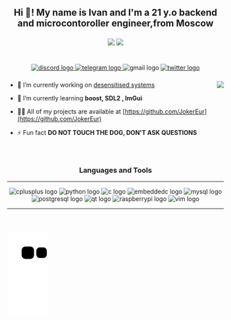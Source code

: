 <h2 align="Center">Hi 👋! My name is Ivan and I'm a 21 y.o backend and microcontoroller engineer,from Moscow</h2>

###

<div align="center">
<!--   <img src="https://github-readme-stats.vercel.app/api?hide_title=false&hide_rank=false&show_icons=true&include_all_commits=true&count_private=true&disable_animations=false&theme=gruvbox&locale=en&hide_border=false&username=JokerEur" height="150" alt="stats graph"  /> -->
  <img height="150" src="https://github-readme-stats-sigma-five.vercel.app/api/top-langs/?username=JokerEur&layout=compact&langs_count=16&theme=gruvbox&hide_title=false&exclude_repo=CodeMira,Organisation"/>
  <img height="150" src="https://github-readme-stats.vercel.app/api?username=JokerEur&show_icons=true&theme=gruvbox"/>
<!--   <img src="https://github-readme-stats.vercel.app/api/top-langs?locale=en&hide_title=false&layout=compact&card_width=320&langs_count=5&theme=gruvbox&hide_border=false&username=JokerEur" height="150" alt="languages graph"  /> -->
</div>

###

<br clear="both">

<div align="center">
  <a href="discordapp.com/users/274944870781681664" target="_blank">
    <img src="https://img.shields.io/static/v1?message=Discord&logo=discord&label=&color=7289DA&logoColor=white&labelColor=&style=for-the-badge" height="35" alt="discord logo"  />
  </a>
  <a href="https://t.me/servan_t" target="_blank">
    <img src="https://img.shields.io/static/v1?message=Telegram&logo=telegram&label=&color=2CA5E0&logoColor=white&labelColor=&style=for-the-badge" height="35" alt="telegram logo"  />
  </a>
  <img src="https://img.shields.io/static/v1?message=Gmail&logo=gmail&label=&color=D14836&logoColor=white&labelColor=&style=for-the-badge" height="35" alt="gmail logo"  />
  <a href="https://twitter.com/palladeinc" target="_blank">
    <img src="https://img.shields.io/static/v1?message=Twitter&logo=twitter&label=&color=1DA1F2&logoColor=white&labelColor=&style=for-the-badge" height="35" alt="twitter logo"  />
  </a>
</div>

###

<img align="Right" height="150" src="https://i.postimg.cc/28RfBb2z/2022-12-12-6-31-05-PM.jpg"/> 

###

- 🔭 I’m currently working on [desensitised systems](https://s3-solutions.org/) 

- 🌱 I’m currently learning **boost, SDL2 , ImGui**

- 👨‍💻 All of my projects are available at [https://github.com/JokerEur](https://github.com/JokerEur)

- ⚡ Fun fact **DO NOT TOUCH THE DOG, DON'T ASK QUESTIONS**

###

<br clear="both">


<h3 align="Center">Languages and Tools</h3>

---

<div align="center">
  <img src="https://cdn.jsdelivr.net/gh/devicons/devicon/icons/cplusplus/cplusplus-original.svg" height="30" width="42" alt="cplusplus logo"  />
  <img src="https://cdn.jsdelivr.net/gh/devicons/devicon/icons/python/python-original.svg" height="30" width="42" alt="python logo"  />
  <img src="https://cdn.jsdelivr.net/gh/devicons/devicon/icons/c/c-original.svg" height="30" width="42" alt="c logo"  />
  <img src="https://cdn.jsdelivr.net/gh/devicons/devicon/icons/embeddedc/embeddedc-original.svg" height="30" width="42" alt="embeddedc logo"  />
  <img src="https://cdn.jsdelivr.net/gh/devicons/devicon/icons/mysql/mysql-original.svg" height="30" width="42" alt="mysql logo"  />
  <img src="https://cdn.jsdelivr.net/gh/devicons/devicon/icons/postgresql/postgresql-original.svg" height="30" width="42" alt="postgresql logo"  />
  <img src="https://cdn.jsdelivr.net/gh/devicons/devicon/icons/qt/qt-original.svg" height="30" width="42" alt="qt logo"  />
  <img src="https://cdn.jsdelivr.net/gh/devicons/devicon/icons/raspberrypi/raspberrypi-original.svg" height="30" width="42" alt="raspberrypi logo"  />
  <img src="https://cdn.jsdelivr.net/gh/devicons/devicon/icons/vim/vim-original.svg" height="30" width="42" alt="vim logo"  />
</div>

---

###

<br clear="both">

![snake gif](https://github.com/JokerEur/JokerEur/blob/output/github-contribution-grid-snake.svg)

###
